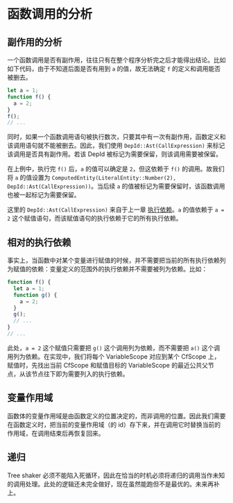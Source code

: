# 函数调用的分析

## 副作用的分析

一个函数调用是否有副作用，往往只有在整个程序分析完之后才能得出结论。比如如下代码，由于不知道后面是否有用到 `a` 的值，故无法确定 `f` 的定义和调用能否被删去。

```js
let a = 1;
function f() {
  a = 2;
}
f();
// ...
```

同时，如果一个函数调用语句被执行数次，只要其中有一次有副作用，函数定义和该调用语句就不能被删去。因此，我们使用 `DepId::Ast(CallExpression)` 来标记该调用是否具有副作用。若该 DepId 被标记为需要保留，则该调用需要被保留。

在上例中，执行完 `f()` 后，`a` 的值可以确定是 `2`，但这依赖于 `f()` 的调用。故我们将 `a` 的值设置为 `ComputedEntity(LiteralEntity::Number(2), DepId::Ast(CallExpression))`。当后续 `a` 的值被标记为需要保留时，该函数调用也被一起标记为需要保留。

这里的 `DepId::Ast(CallExpression)` 来自于上一章 [执行依赖](./execution-dep.md)。`a` 的值依赖于 `a = 2` 这个赋值语句，而该赋值语句的执行依赖于它的所有执行依赖。

## 相对的执行依赖

事实上，当函数中对某个变量进行赋值的时候，并不需要把当前的所有执行依赖列为赋值的依赖：变量定义的范围外的执行依赖并不需要被列为依赖。比如：

```js
function f() {
  let a = 1;
  function g() {
    a = 2;
  }
  g();
  // ...
}
// ...
```

此处，`a = 2` 这个赋值只需要把 `g()` 这个调用列为依赖，而不需要把 `a()` 这个调用列为依赖。在实现中，我们将每个 VariableScope 对应到某个 CfScope 上，赋值时，先找出当前 CfScope 和赋值目标的 VariableScope 的最近公共父节点，从该节点往下即为需要列入的执行依赖。

## 变量作用域

函数体的变量作用域是由函数定义的位置决定的，而非调用的位置。因此我们需要在函数定义时，把当前的变量作用域（的 id）存下来，并在调用它时替换当前的作用域，在调用结束后再恢复回来。

## 递归

Tree shaker 必须不能陷入死循环，因此在恰当的时机必须将递归的调用当作未知的调用处理。此处的逻辑还未完全做好，现在虽然能跑但不是最优的。未来再补上。

